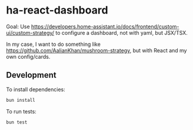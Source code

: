 # ha-react-dashboard

Goal: Use https://developers.home-assistant.io/docs/frontend/custom-ui/custom-strategy/ to configure a dashboard, not with yaml, but JSX/TSX.

In my case, I want to do something like https://github.com/AalianKhan/mushroom-strategy, but with React and my own config/cards.

## Development

To install dependencies:

```bash
bun install
```

To run tests:

```bash
bun test
```
